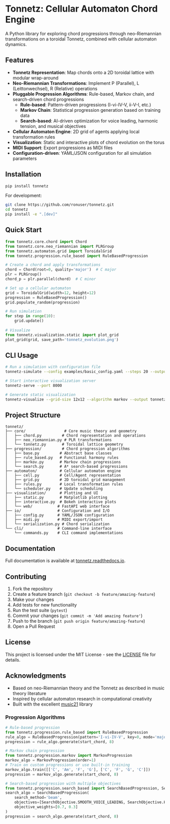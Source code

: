 # Tonnetz: Cellular Automaton Chord Engine

A Python library for exploring chord progressions through neo-Riemannian transformations on a toroidal Tonnetz, combined with cellular automaton dynamics.

## Features

- **Tonnetz Representation**: Map chords onto a 2D toroidal lattice with modular wrap-around
- **Neo-Riemannian Transformations**: Implement P (Parallel), L (Leittonwechsel), R (Relative) operations
- **Pluggable Progression Algorithms**: Rule-based, Markov chain, and search-driven chord progressions
  - **Rule-based**: Pattern-driven progressions (I-vi-IV-V, ii-V-I, etc.)
  - **Markov Chain**: Statistical progression generation based on training data
  - **Search-based**: AI-driven optimization for voice leading, harmonic tension, and musical objectives
- **Cellular Automaton Engine**: 2D grid of agents applying local transformation rules
- **Visualization**: Static and interactive plots of chord evolution on the torus
- **MIDI Support**: Export progressions as MIDI files
- **Configuration-driven**: YAML/JSON configuration for all simulation parameters

## Installation

```bash
pip install tonnetz
```

For development:

```bash
git clone https://github.com/ronuser/tonnetz.git
cd tonnetz
pip install -e ".[dev]"
```

## Quick Start

```python
from tonnetz.core.chord import Chord
from tonnetz.core.neo_riemannian import PLRGroup
from tonnetz.automaton.grid import ToroidalGrid
from tonnetz.progression.rule_based import RuleBasedProgression

# Create a chord and apply transformations
chord = Chord(root=0, quality='major')  # C major
plr = PLRGroup()
chord_p = plr.parallel(chord)  # C minor

# Set up a cellular automaton
grid = ToroidalGrid(width=12, height=12)
progression = RuleBasedProgression()
grid.populate_random(progression)

# Run simulation
for step in range(10):
    grid.update()
    
# Visualize
from tonnetz.visualization.static import plot_grid
plot_grid(grid, save_path='tonnetz_evolution.png')
```

## CLI Usage

```bash
# Run a simulation with configuration file
tonnetz-simulate --config examples/basic_config.yaml --steps 20 --output simulation.midi

# Start interactive visualization server
tonnetz-serve --port 8000

# Generate static visualization
tonnetz-visualize --grid-size 12x12 --algorithm markov --output tonnetz.png
```

## Project Structure

```
tonnetz/
├── core/                 # Core music theory and geometry
│   ├── chord.py         # Chord representation and operations
│   ├── neo_riemannian.py # PLR transformations
│   └── tonnetz.py       # Toroidal lattice geometry
├── progression/         # Chord progression algorithms
│   ├── base.py         # Abstract base classes
│   ├── rule_based.py   # Functional harmony rules
│   ├── markov.py       # Markov chain progressions
│   └── search.py       # A* search-based progressions
├── automaton/          # Cellular automaton engine
│   ├── cell.py         # Cell/Agent representation
│   ├── grid.py         # 2D toroidal grid management
│   ├── rules.py        # Local transformation rules
│   └── scheduler.py    # Update scheduling
├── visualization/      # Plotting and UI
│   ├── static.py       # Matplotlib plotting
│   ├── interactive.py  # Bokeh interactive plots
│   └── web/           # FastAPI web interface
├── io/                # Configuration and I/O
│   ├── config.py      # YAML/JSON configuration
│   ├── midi.py        # MIDI export/import
│   └── serialization.py # Chord serialization
└── cli/               # Command-line interface
    └── commands.py    # CLI command implementations
```

## Documentation

Full documentation is available at [tonnetz.readthedocs.io](https://tonnetz.readthedocs.io).

## Contributing

1. Fork the repository
2. Create a feature branch (`git checkout -b feature/amazing-feature`)
3. Make your changes
4. Add tests for new functionality
5. Run the test suite (`pytest`)
6. Commit your changes (`git commit -m 'Add amazing feature'`)
7. Push to the branch (`git push origin feature/amazing-feature`)
8. Open a Pull Request

## License

This project is licensed under the MIT License - see the [LICENSE](LICENSE) file for details.

## Acknowledgments

- Based on neo-Riemannian theory and the Tonnetz as described in music theory literature
- Inspired by cellular automaton research in computational creativity
- Built with the excellent [music21](https://web.mit.edu/music21/) library

### Progression Algorithms

```python
# Rule-based progression
from tonnetz.progression.rule_based import RuleBasedProgression
rule_algo = RuleBasedProgression(pattern='I-vi-IV-V', key=0, mode='major')
progression = rule_algo.generate(start_chord, 8)

# Markov chain progression
from tonnetz.progression.markov import MarkovProgression
markov_algo = MarkovProgression(order=1)
# Train on custom progressions or use built-in training
markov_algo.train([['C', 'Am', 'F', 'G'], ['C', 'F', 'G', 'C']])
progression = markov_algo.generate(start_chord, 8)

# Search-based progression with multiple objectives
from tonnetz.progression.search_based import SearchBasedProgression, SearchObjective
search_algo = SearchBasedProgression(
    search_method='beam',
    objectives=[SearchObjective.SMOOTH_VOICE_LEADING, SearchObjective.HARMONIC_TENSION],
    objective_weights=[0.7, 0.3]
)
progression = search_algo.generate(start_chord, 8)
```
